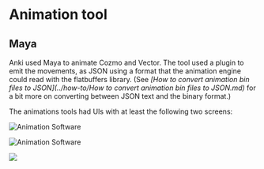# Animation tool

## Maya
Anki used Maya to animate Cozmo and Vector.
The tool used a plugin to emit the movements, as JSON using a format
that the animation engine could read with the flatbuffers library.
(See *[How to convert animation bin files to JSON](../how-to/How to convert animation bin files to JSON.md)* for a bit more on converting between JSON text and the binary format.)

The animations tools had UIs with at least the following two screens:

![Animation Software](VectorAnimation-tool.jpg)

![Animation Software](VectorAnimation-tool2.png)


![](109d6b7a5281229d594cf7363a641112_original.gif)

